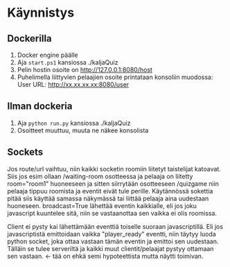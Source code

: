 # Käynnistys

## Dockerilla
1. Docker engine päälle
2. Aja `start.ps1` kansiossa ./kaljaQuiz
3. Pelin hostin osoite on http://127.0.0.1:8080/host
4. Puhelimella liittyvien pelaajien osoite printataan konsoliin muodossa: User URL: http://xx.xx.xx.xx:8080/user

## Ilman dockeria
1. Aja `python run.py` kansiossa ./kaljaQuiz
2. Osoitteet muuttuu, muuta ne näkee konsolista

## Sockets
Jos route/url vaihtuu, niin kaikki socketin roomiin liitetyt taistelijat katoavat.
Siis jos esim ollaan /waiting-room osotteessa ja pelaaja on liitetty room="room1" huoneeseen ja sitten siirrytään osotteeseen /quizgame niin pelaaja tippuu roomista ja
eventit eivät tule perille. Käytännössä sokettia pitää siis käyttää samassa näkymässä
tai liittää pelaaja aina uudestaan huoneseen. broadcast=True lähettää eventin kaikkialle, eli jos joku javascript kuuntelee sitä, niin se vastaanottaa sen vaikka ei olis roomissa.

Client ei pysty kai lähettämään eventtiä toiselle suoraan javascriptillä. Eli jos javascriptistä emittoidaan vaikka "player_ready" eventti, niin täytyy luoda python socket, joka ottaa vastaan tämän eventin ja emittoi sen uudestaan. Tälläin se tulee serveriltä ja kaikki muut clientit/pelaajat pystyy ottamaan sen vastaan. <- tää on ehkä semi hypoteettista mutta näytti toimivan.